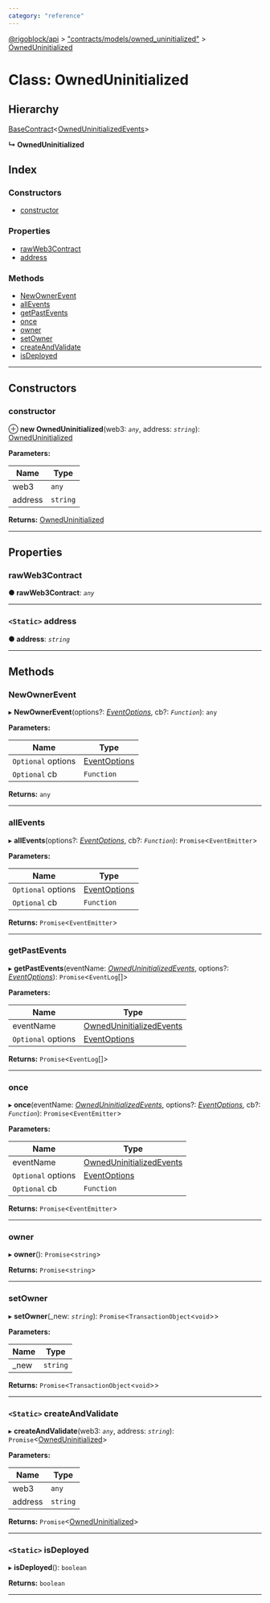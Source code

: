 ```yaml
---
category: "reference"
---
```



[@rigoblock/api](../README.md) > ["contracts/models/owned_uninitialized"](../modules/_contracts_models_owned_uninitialized_.md) > [OwnedUninitialized](../classes/_contracts_models_owned_uninitialized_.owneduninitialized.md)

# Class: OwnedUninitialized

## Hierarchy

 [BaseContract](_contracts_basecontract_.basecontract.md)<[OwnedUninitializedEvents](../enums/_contracts_models_owned_uninitialized_.owneduninitializedevents.md)>

**↳ OwnedUninitialized**

## Index

### Constructors

* [constructor](_contracts_models_owned_uninitialized_.owneduninitialized.md#constructor)

### Properties

* [rawWeb3Contract](_contracts_models_owned_uninitialized_.owneduninitialized.md#rawweb3contract)
* [address](_contracts_models_owned_uninitialized_.owneduninitialized.md#address)

### Methods

* [NewOwnerEvent](_contracts_models_owned_uninitialized_.owneduninitialized.md#newownerevent)
* [allEvents](_contracts_models_owned_uninitialized_.owneduninitialized.md#allevents)
* [getPastEvents](_contracts_models_owned_uninitialized_.owneduninitialized.md#getpastevents)
* [once](_contracts_models_owned_uninitialized_.owneduninitialized.md#once)
* [owner](_contracts_models_owned_uninitialized_.owneduninitialized.md#owner)
* [setOwner](_contracts_models_owned_uninitialized_.owneduninitialized.md#setowner)
* [createAndValidate](_contracts_models_owned_uninitialized_.owneduninitialized.md#createandvalidate)
* [isDeployed](_contracts_models_owned_uninitialized_.owneduninitialized.md#isdeployed)

---

## Constructors

<a id="constructor"></a>

###  constructor

⊕ **new OwnedUninitialized**(web3: *`any`*, address: *`string`*): [OwnedUninitialized](_contracts_models_owned_uninitialized_.owneduninitialized.md)

**Parameters:**

| Name | Type |
| ------ | ------ |
| web3 | `any` |
| address | `string` |

**Returns:** [OwnedUninitialized](_contracts_models_owned_uninitialized_.owneduninitialized.md)

___

## Properties

<a id="rawweb3contract"></a>

###  rawWeb3Contract

**● rawWeb3Contract**: *`any`*

___
<a id="address"></a>

### `<Static>` address

**● address**: *`string`*

___

## Methods

<a id="newownerevent"></a>

###  NewOwnerEvent

▸ **NewOwnerEvent**(options?: *[EventOptions](../interfaces/_contracts_basecontract_.eventoptions.md)*, cb?: *`Function`*): `any`

**Parameters:**

| Name | Type |
| ------ | ------ |
| `Optional` options | [EventOptions](../interfaces/_contracts_basecontract_.eventoptions.md) |
| `Optional` cb | `Function` |

**Returns:** `any`

___
<a id="allevents"></a>

###  allEvents

▸ **allEvents**(options?: *[EventOptions](../interfaces/_contracts_basecontract_.eventoptions.md)*, cb?: *`Function`*): `Promise`<`EventEmitter`>

**Parameters:**

| Name | Type |
| ------ | ------ |
| `Optional` options | [EventOptions](../interfaces/_contracts_basecontract_.eventoptions.md) |
| `Optional` cb | `Function` |

**Returns:** `Promise`<`EventEmitter`>

___
<a id="getpastevents"></a>

###  getPastEvents

▸ **getPastEvents**(eventName: *[OwnedUninitializedEvents](../enums/_contracts_models_owned_uninitialized_.owneduninitializedevents.md)*, options?: *[EventOptions](../interfaces/_contracts_basecontract_.eventoptions.md)*): `Promise`<`EventLog`[]>

**Parameters:**

| Name | Type |
| ------ | ------ |
| eventName | [OwnedUninitializedEvents](../enums/_contracts_models_owned_uninitialized_.owneduninitializedevents.md) |
| `Optional` options | [EventOptions](../interfaces/_contracts_basecontract_.eventoptions.md) |

**Returns:** `Promise`<`EventLog`[]>

___
<a id="once"></a>

###  once

▸ **once**(eventName: *[OwnedUninitializedEvents](../enums/_contracts_models_owned_uninitialized_.owneduninitializedevents.md)*, options?: *[EventOptions](../interfaces/_contracts_basecontract_.eventoptions.md)*, cb?: *`Function`*): `Promise`<`EventEmitter`>

**Parameters:**

| Name | Type |
| ------ | ------ |
| eventName | [OwnedUninitializedEvents](../enums/_contracts_models_owned_uninitialized_.owneduninitializedevents.md) |
| `Optional` options | [EventOptions](../interfaces/_contracts_basecontract_.eventoptions.md) |
| `Optional` cb | `Function` |

**Returns:** `Promise`<`EventEmitter`>

___
<a id="owner"></a>

###  owner

▸ **owner**(): `Promise`<`string`>

**Returns:** `Promise`<`string`>

___
<a id="setowner"></a>

###  setOwner

▸ **setOwner**(_new: *`string`*): `Promise`<`TransactionObject`<`void`>>

**Parameters:**

| Name | Type |
| ------ | ------ |
| _new | `string` |

**Returns:** `Promise`<`TransactionObject`<`void`>>

___
<a id="createandvalidate"></a>

### `<Static>` createAndValidate

▸ **createAndValidate**(web3: *`any`*, address: *`string`*): `Promise`<[OwnedUninitialized](_contracts_models_owned_uninitialized_.owneduninitialized.md)>

**Parameters:**

| Name | Type |
| ------ | ------ |
| web3 | `any` |
| address | `string` |

**Returns:** `Promise`<[OwnedUninitialized](_contracts_models_owned_uninitialized_.owneduninitialized.md)>

___
<a id="isdeployed"></a>

### `<Static>` isDeployed

▸ **isDeployed**(): `boolean`

**Returns:** `boolean`

___

